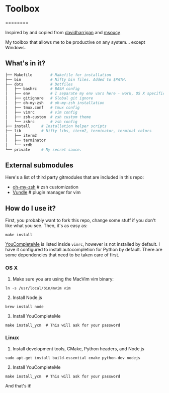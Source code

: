 # Toolbox
========

Inspired by and copied from [davidharrigan](https://github.com/davidharrigan/toolbox) and [msoucy](https://github.com/msoucy/Dotfiles)

My toolbox that allows me to be productive on any system... except Windows.

## What's in it?
```bash
├── Makefile        # Makefile for installation
├── bin             # Nifty bin files. Added to $PATH.
├── dots            # Dotfiles
│   ├── bashrc      # BASH config
│   ├── env         # I separate my env vars here - work, OS X specifics
│   ├── gitignore   # Global git ignore
│   ├── oh-my-zsh   # oh-my-zsh installation
│   ├── tmux.conf   # tmux config
│   ├── vimrc       # vim config
│   ├── zsh-custom  # zsh custom theme
│   └── zshrc       # zsh config
├── install     # Installation helper scripts
├── lib         # Nifty libs, iterm2, terminator, terminal colors
│   ├── iterm2
│   ├── terminator
│   └── xrdb
└── private     # My secret sauce.
```

## External submodules
Here's a list of third party gitmodules that are included in this repo:
* [oh-my-zsh](https://github.com/robbyrussell/oh-my-zsh)    # zsh customization
* [Vundle](https://github.com/VundleVim/Vundle.vim)         # plugin manager for vim


## How do I use it?
First, you probably want to fork this repo, change some stuff if you don't like what you see. Then, it's as easy as:
```
make install
```

[YouCompleteMe](https://github.com/Valloric/YouCompleteMe) is listed inside `vimrc`, however is not installed by default. I have it configured to install
autocompletion for Python by default. There are some dependencies that need to be taken care of first.

### OS X
1. Make sure you are using the MacVim vim binary:
```
ln -s /usr/local/bin/mvim vim
```
2. Install Node.js
```
brew install node
```
3. Install YouCompleteMe
```
make install_ycm  # This will ask for your password
```

### Linux
1. Install development tools, CMake, Python headers, and Node.js
```
sudo apt-get install build-essential cmake python-dev nodejs
```

2. Install YouCompleteMe
```
make install_ycm  # This will ask for your password
```

And that's it!